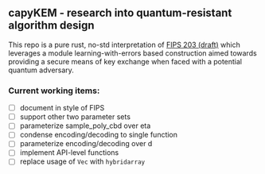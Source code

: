 ## capyKEM - research into quantum-resistant algorithm design

This repo is a pure rust, no-std interpretation of [FIPS 203 (draft)](https://csrc.nist.gov/pubs/fips/203/ipd) which leverages a module learning-with-errors based construction aimed towards providing a secure means of key exchange when faced with a potential quantum adversary.

### Current working items:

- [ ] document in style of FIPS
- [ ] support other two parameter sets
- [ ] parameterize sample_poly_cbd over eta
- [ ] condense encoding/decoding to single function
- [ ] parameterize encoding/decoding over d
- [ ] implement API-level functions
- [ ] replace usage of ```Vec``` with ```hybridarray```
